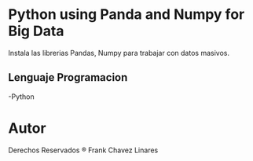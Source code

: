 # Python using Panda and Numpy for Big Data

Instala las librerias Pandas, Numpy para trabajar con datos masivos.

## Lenguaje  Programacion
-Python

# Autor

Derechos Reservados ® Frank Chavez Linares